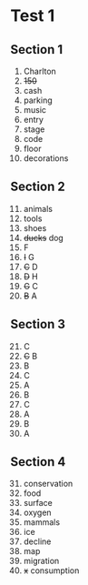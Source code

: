 # Test 1

## Section 1

1. Charlton
2. ~~150~~
3. cash
4. parking
5. music
6. entry
7. stage
8. code
9. floor
10. decorations

## Section 2

11. animals
12. tools
13. shoes
14. ~~ducks~~ dog
15. F
16. ~~I~~ G
17. ~~C~~ D
18. ~~D~~ H
19. ~~G~~ C
20. ~~B~~ A

## Section 3

21. C
22. ~~C~~ B
23. B
24. C
25. A
26. B
27. C
28. A
29. B
30. A

## Section 4

31. conservation
32. food
33. surface
34. oxygen
35. mammals
36. ice
37. decline
38. map
39. migration
40. ~~x~~ consumption
